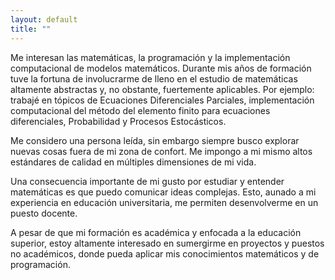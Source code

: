```yaml
---
layout: default
title: ""
---
```


Me interesan las matemáticas, la programación y la implementación computacional de modelos matemáticos. Durante mis años de formación tuve la fortuna de involucrarme de lleno en el estudio de matemáticas altamente abstractas y, no obstante, fuertemente aplicables. Por ejemplo: trabajé en tópicos de Ecuaciones Diferenciales Parciales, implementación computacional del método del elemento finito para ecuaciones diferenciales, Probabilidad y Procesos Estocásticos.

Me considero una persona leída, sin embargo siempre busco explorar nuevas cosas fuera de mi zona de confort. Me impongo a mi mismo altos estándares de calidad en múltiples dimensiones de mi vida.

Una consecuencia importante de mi gusto por estudiar y entender matemáticas es que puedo comunicar ideas complejas. Esto, aunado a mi experiencia en educación universitaria, me permiten desenvolverme en un puesto docente. 

A pesar de que mi formación es académica y enfocada a la educación superior, estoy altamente interesado en sumergirme en proyectos y puestos no académicos, donde pueda aplicar mis conocimientos matemáticos y de programación.
